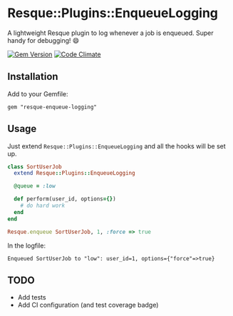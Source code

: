 Resque::Plugins::EnqueueLogging
===============================

A lightweight Resque plugin to log whenever a job is enqueued. Super handy for
debugging! :smile:

[![Gem Version](https://badge.fury.io/rb/resque-enqueue-logging.svg)](http://badge.fury.io/rb/resque-enqueue-logging) [![Code Climate](https://codeclimate.com/github/magoosh/resque-enqueue-logging/badges/gpa.svg)](https://codeclimate.com/github/magoosh/resque-enqueue-logging)

Installation
------------

Add to your Gemfile:

```
gem "resque-enqueue-logging"
```

Usage
-----

Just extend `Resque::Plugins::EnqueueLogging` and all the hooks will be set up.

```ruby
class SortUserJob
  extend Resque::Plugins::EnqueueLogging

  @queue = :low

  def perform(user_id, options={})
    # do hard work
  end
end

Resque.enqueue SortUserJob, 1, :force => true
```

In the logfile:
```
Enqueued SortUserJob to "low": user_id=1, options={"force"=>true}
```

TODO
----
* Add tests
* Add CI configuration (and test coverage badge)
